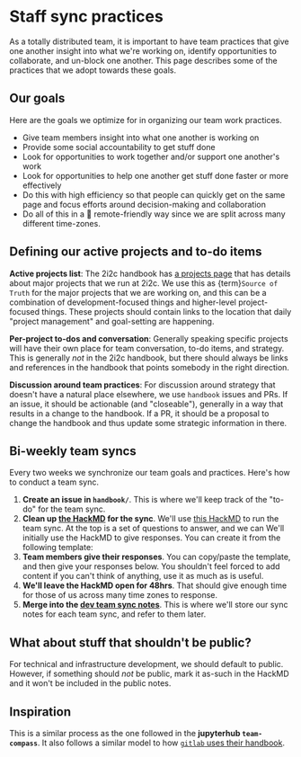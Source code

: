 # Staff sync practices

As a totally distributed team, it is important to have team practices that give one another insight into what we're working on, identify opportunities to collaborate, and un-block one another. This page describes some of the practices that we adopt towards these goals.

## Our goals

Here are the goals we optimize for in organizing our team work practices.

- Give team members insight into what one another is working on
- Provide some social accountability to get stuff done
- Look for opportunities to work together and/or support one another's work
- Look for opportunities to help one another get stuff done faster or more effectively
- Do this with high efficiency so that people can quickly get on the same page and focus efforts around decision-making and collaboration
- Do all of this in a 💯 remote-friendly way since we are split across many different time-zones.

## Defining our active projects and to-do items

**Active projects list**: The 2i2c handbook has [a projects page](https://2i2c.org/handbook/projects/) that has details about major projects that we run at 2i2c. We use this as {term}`Source of Truth` for the major projects that we are working on, and this can be a combination of development-focused things and higher-level project-focused things. These projects should contain links to the location that daily "project management" and goal-setting are happening.

**Per-project to-dos and conversation**: Generally speaking specific projects will have their own place for team conversation, to-do items, and strategy. This is generally *not* in the 2i2c handbook, but there should always be links and references in the handbook that points somebody in the right direction.

**Discussion around team practices**: For discussion around strategy that doesn't have a natural place elsewhere, we use `handbook` issues and PRs. If an issue, it should be actionable (and "closeable"), generally in a way that results in a change to the handbook. If a PR, it should be a proposal to change the handbook and thus update some strategic information in there.

## Bi-weekly team syncs

Every two weeks we synchronize our team goals and practices. Here's how to conduct a team sync.

1. **Create an issue in `handbook/`**. This is where we'll keep track of the "to-do" for the team sync.
2. **Clean up [the HackMD](https://hackmd.io/i2Siurp1TkmPYgn3ZgxFQw?both) for the sync**. We'll use [this HackMD](https://hackmd.io/i2Siurp1TkmPYgn3ZgxFQw?both) to run the team sync. At the top is a set of questions to answer, and we can We'll initially use the HackMD to give responses. You can create it from the following template:
3. **Team members give their responses**. You can copy/paste the template, and then give your responses below. You shouldn't feel forced to add content if you can't think of anything, use it as much as is useful. 
4. **We'll leave the HackMD open for 48hrs**. That should give enough time for those of us across many time zones to response.
5. **Merge into the [dev team sync notes](team/meetings/index.md)**. This is where we'll store our sync notes for each team sync, and refer to them later.

## What about stuff that shouldn't be public?

For technical and infrastructure development, we should default to public. However, if something should *not* be public, mark it as-such in the HackMD and it won't be included in the public notes.

## Inspiration

This is a similar process as the one followed in the **jupyterhub `team-compass`**. It also follows a similar model to how [`gitlab` uses their handbook](https://about.gitlab.com/handbook/engineering/).

